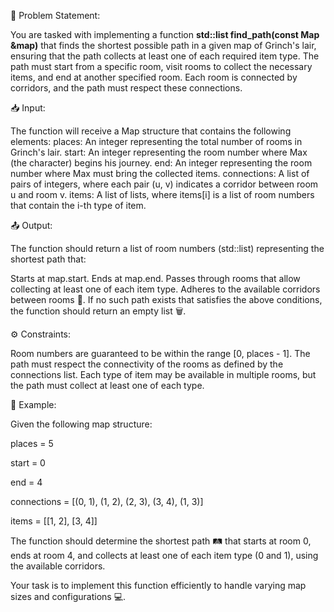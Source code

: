 📝 Problem Statement:

You are tasked with implementing a function **std::list<Place> find_path(const Map &map)** that finds the shortest possible path in a given map of Grinch's lair, ensuring that the path collects at least one of each required item type. The path must start from a specific room, visit rooms to collect the necessary items, and end at another specified room. Each room is connected by corridors, and the path must respect these connections.

📥 Input:

The function will receive a Map structure that contains the following elements:
places: An integer representing the total number of rooms in Grinch's lair.
start: An integer representing the room number where Max (the character) begins his journey.
end: An integer representing the room number where Max must bring the collected items.
connections: A list of pairs of integers, where each pair (u, v) indicates a corridor between room u and room v.
items: A list of lists, where items[i] is a list of room numbers that contain the i-th type of item.

📤 Output:

The function should return a list of room numbers (std::list<Place>) representing the shortest path that:

Starts at map.start.
Ends at map.end.
Passes through rooms that allow collecting at least one of each item type.
Adheres to the available corridors between rooms 🔗.
If no such path exists that satisfies the above conditions, the function should return an empty list 🗑️.

⚙️ Constraints:

Room numbers are guaranteed to be within the range [0, places - 1].
The path must respect the connectivity of the rooms as defined by the connections list.
Each type of item may be available in multiple rooms, but the path must collect at least one of each type.

🧩 Example:

Given the following map structure:

places = 5

start = 0

end = 4

connections = [(0, 1), (1, 2), (2, 3), (3, 4), (1, 3)]

items = [[1, 2], [3, 4]]

The function should determine the shortest path 🛤️ that starts at room 0, ends at room 4, and collects at least one of each item type (0 and 1), using the available corridors.

Your task is to implement this function efficiently to handle varying map sizes and configurations 💻.
